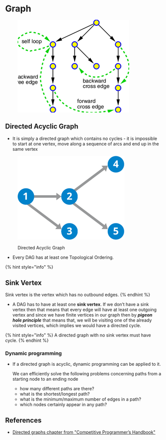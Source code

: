 # Graph

<figure><img src="../.gitbook/assets/image (1) (1) (1).png" alt=""><figcaption></figcaption></figure>

## Directed Acyclic Graph

* It is simply a directed graph which contains no cycles - it is impossible to start at one vertex, move along a sequence of arcs and end up in the same vertex

<figure><img src="../.gitbook/assets/image (1) (1) (1) (1).png" alt="" width="343"><figcaption><p>Directed Acyclic Graph</p></figcaption></figure>

* Every DAG has at least one Topological Ordering.



{% hint style="info" %}
## Sink Vertex

Sink vertex is the vertex which has no outbound edges.&#x20;
{% endhint %}



* A DAG has to have at least one **sink vertex**.  If we don’t have a sink vertex then that means that every edge will have at least one outgoing vertex and since we have finite vertices in our graph then by _**pigeon hole principle**_ that means that, we will be visiting one of the already visited vertices, which implies we would have a directed  cycle.



{% hint style="info" %}
A directed graph with no sink vertex must have cycle.
{% endhint %}



### Dynamic programming

*   If a directed graph is acyclic, dynamic programming can be applied to it.

    We can efficiently solve the following problems concerning paths from a starting node to an ending node

    * how many different paths are there?
    * what is the shortest/longest path?
    * what is the minimum/maximum number of edges in a path?&#x20;
    * which nodes certainly appear in any path?

## References&#x20;

* [Directed graphs chapter from "Competitive Programmer’s Handbook"](https://usaco.guide/CPH.pdf#page=159)



